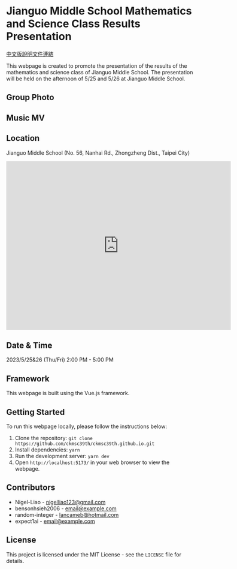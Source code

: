 # Jianguo Middle School Mathematics and Science Class Results Presentation

[中文版說明文件連結](./README_TC.md)

This webpage is created to promote the presentation of the results of the mathematics and science class of Jianguo Middle School. The presentation will be held on the afternoon of 5/25 and 5/26 at Jianguo Middle School.

## Group Photo

## Music MV

## Location

Jianguo Middle School (No. 56, Nanhai Rd., Zhongzheng Dist., Taipei City)

<iframe src="https://www.google.com/maps/embed?pb=!1m18!1m12!1m3!1d3615.0972926964214!2d121.51011581643546!3d25.030772083973787!2m3!1f0!2f0!3f0!3m2!1i1024!2i768!4f13.1!3m3!1m2!1s0x3442a9483fb05b03%3A0xe2d4710b90afdf1a!2z6Ie65YyX5biC56uL5bu65ZyL6auY57Sa5Lit5a24!5e0!3m2!1szh-TW!2stw!4v1680545181231!5m2!1szh-TW!2stw" width="600" height="450" style="border: 0" allowfullscreen="" loading="lazy" referrerpolicy="no-referrer-when-downgrade"></iframe>

## Date & Time

2023/5/25&26 (Thu/Fri) 2:00 PM - 5:00 PM

## Framework

This webpage is built using the Vue.js framework.

## Getting Started

To run this webpage locally, please follow the instructions below:

1. Clone the repository:
   `git clone https://github.com/ckmsc39th/ckmsc39th.github.io.git`
2. Install dependencies:
   `yarn`
3. Run the development server:
   `yarn dev`
4. Open `http://localhost:5173/` in your web browser to view the webpage.

## Contributors

- Nigel-Liao - [nigelliao123@gmail.com](mailto:nigelliao123@gmail.com)
- bensonhsieh2006 - [email@example.com](mailto:email@example.com)
- random-integer - [lancameb@hotmail.com](mailto:lancameb@hotmail.com)
- expect1ai - [email@example.com](mailto:email@example.com)

## License

This project is licensed under the MIT License - see the `LICENSE` file for details.
